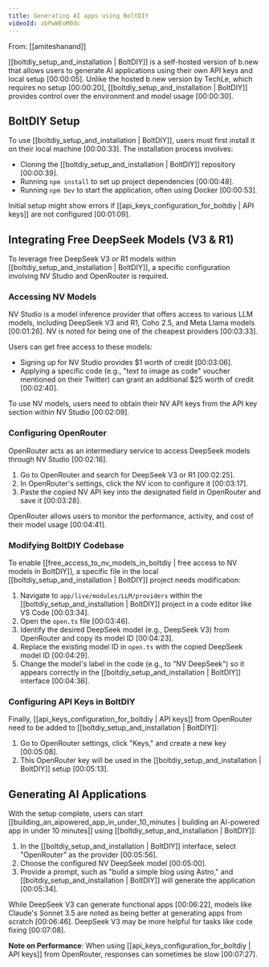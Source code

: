```yaml
---
title: Generating AI apps using BoltDIY
videoId: zbPwWEoM0dc
---
```


From: [[amiteshanand]] <br/> 

[[boltdiy_setup_and_installation | BoltDIY]] is a self-hosted version of b.new that allows users to generate AI applications using their own API keys and local setup <a class="yt-timestamp" data-t="00:00:05">[00:00:05]</a>. Unlike the hosted b.new version by TechLe, which requires no setup <a class="yt-timestamp" data-t="00:00:20">[00:00:20]</a>, [[boltdiy_setup_and_installation | BoltDIY]] provides control over the environment and model usage <a class="yt-timestamp" data-t="00:00:30">[00:00:30]</a>.

## BoltDIY Setup

To use [[boltdiy_setup_and_installation | BoltDIY]], users must first install it on their local machine <a class="yt-timestamp" data-t="00:00:33">[00:00:33]</a>. The installation process involves:
*   Cloning the [[boltdiy_setup_and_installation | BoltDIY]] repository <a class="yt-timestamp" data-t="00:00:39">[00:00:39]</a>.
*   Running `npm install` to set up project dependencies <a class="yt-timestamp" data-t="00:00:48">[00:00:48]</a>.
*   Running `npm Dev` to start the application, often using Docker <a class="yt-timestamp" data-t="00:00:53">[00:00:53]</a>.

Initial setup might show errors if [[api_keys_configuration_for_boltdiy | API keys]] are not configured <a class="yt-timestamp" data-t="00:01:09">[00:01:09]</a>.

## Integrating Free DeepSeek Models (V3 & R1)

To leverage free DeepSeek V3 or R1 models within [[boltdiy_setup_and_installation | BoltDIY]], a specific configuration involving NV Studio and OpenRouter is required.

### Accessing NV Models

NV Studio is a model inference provider that offers access to various LLM models, including DeepSeek V3 and R1, Coho 2.5, and Meta Llama models <a class="yt-timestamp" data-t="00:01:26">[00:01:26]</a>. NV is noted for being one of the cheapest providers <a class="yt-timestamp" data-t="00:03:33">[00:03:33]</a>.

Users can get free access to these models:
*   Signing up for NV Studio provides $1 worth of credit <a class="yt-timestamp" data-t="00:03:06">[00:03:06]</a>.
*   Applying a specific code (e.g., "text to image as code" voucher mentioned on their Twitter) can grant an additional $25 worth of credit <a class="yt-timestamp" data-t="00:02:40">[00:02:40]</a>.

To use NV models, users need to obtain their NV API keys from the API key section within NV Studio <a class="yt-timestamp" data-t="00:02:09">[00:02:09]</a>.

### Configuring OpenRouter

OpenRouter acts as an intermediary service to access DeepSeek models through NV Studio <a class="yt-timestamp" data-t="00:02:16">[00:02:16]</a>.
1.  Go to OpenRouter and search for DeepSeek V3 or R1 <a class="yt-timestamp" data-t="00:02:25">[00:02:25]</a>.
2.  In OpenRouter's settings, click the NV icon to configure it <a class="yt-timestamp" data-t="00:03:17">[00:03:17]</a>.
3.  Paste the copied NV API key into the designated field in OpenRouter and save it <a class="yt-timestamp" data-t="00:03:28">[00:03:28]</a>.

OpenRouter allows users to monitor the performance, activity, and cost of their model usage <a class="yt-timestamp" data-t="00:04:41">[00:04:41]</a>.

### Modifying BoltDIY Codebase

To enable [[free_access_to_nv_models_in_boltdiy | free access to NV models in BoltDIY]], a specific file in the local [[boltdiy_setup_and_installation | BoltDIY]] project needs modification:
1.  Navigate to `app/live/modules/LLM/providers` within the [[boltdiy_setup_and_installation | BoltDIY]] project in a code editor like VS Code <a class="yt-timestamp" data-t="00:03:34">[00:03:34]</a>.
2.  Open the `open.ts` file <a class="yt-timestamp" data-t="00:03:46">[00:03:46]</a>.
3.  Identify the desired DeepSeek model (e.g., DeepSeek V3) from OpenRouter and copy its model ID <a class="yt-timestamp" data-t="00:04:23">[00:04:23]</a>.
4.  Replace the existing model ID in `open.ts` with the copied DeepSeek model ID <a class="yt-timestamp" data-t="00:04:29">[00:04:29]</a>.
5.  Change the model's label in the code (e.g., to "NV DeepSeek") so it appears correctly in the [[boltdiy_setup_and_installation | BoltDIY]] interface <a class="yt-timestamp" data-t="00:04:36">[00:04:36]</a>.

### Configuring API Keys in BoltDIY

Finally, [[api_keys_configuration_for_boltdiy | API keys]] from OpenRouter need to be added to [[boltdiy_setup_and_installation | BoltDIY]]:
1.  Go to OpenRouter settings, click "Keys," and create a new key <a class="yt-timestamp" data-t="00:05:08">[00:05:08]</a>.
2.  This OpenRouter key will be used in the [[boltdiy_setup_and_installation | BoltDIY]] setup <a class="yt-timestamp" data-t="00:05:13">[00:05:13]</a>.

## Generating AI Applications

With the setup complete, users can start [[building_an_aipowered_app_in_under_10_minutes | building an AI-powered app in under 10 minutes]] using [[boltdiy_setup_and_installation | BoltDIY]]:
1.  In the [[boltdiy_setup_and_installation | BoltDIY]] interface, select "OpenRouter" as the provider <a class="yt-timestamp" data-t="00:05:56">[00:05:56]</a>.
2.  Choose the configured NV DeepSeek model <a class="yt-timestamp" data-t="00:05:00">[00:05:00]</a>.
3.  Provide a prompt, such as "build a simple blog using Astro," and [[boltdiy_setup_and_installation | BoltDIY]] will generate the application <a class="yt-timestamp" data-t="00:05:34">[00:05:34]</a>.

While DeepSeek V3 can generate functional apps <a class="yt-timestamp" data-t="00:06:22">[00:06:22]</a>, models like Claude's Sonnet 3.5 are noted as being better at generating apps from scratch <a class="yt-timestamp" data-t="00:06:46">[00:06:46]</a>. DeepSeek V3 may be more helpful for tasks like code fixing <a class="yt-timestamp" data-t="00:07:08">[00:07:08]</a>.

**Note on Performance**: When using [[api_keys_configuration_for_boltdiy | API keys]] from OpenRouter, responses can sometimes be slow <a class="yt-timestamp" data-t="00:07:27">[00:07:27]</a>.